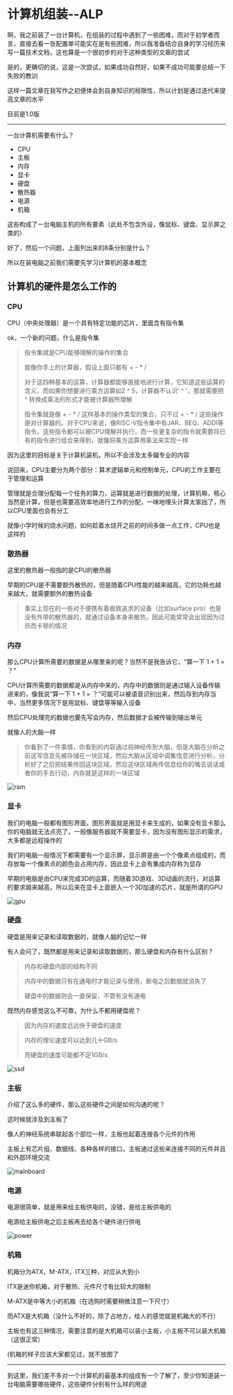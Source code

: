 # 计算机组装--ALP

<!--more-->

啊，我之前装了一台计算机，在组装的过程中遇到了一些困难，而对于初学者而言，直接去看一张配置单可能实在是有些困难，所以我准备结合自身的学习经历来写一篇技术文档，这也算是一个很初步的对于这种类型的文章的尝试

是的，更确切的说，这是一次尝试，如果成功自然好，如果不成功可能要总结一下失败的教训

这样一篇文章在我写作之初便体会到自身知识的局限性，所以计划是通过迭代来提高文章的水平

目前是1.0版

---

一台计算机需要有什么？

- CPU
- 主板
- 内存
- 显卡
- 硬盘
- 散热器
- 电源
- 机箱

这些构成了一台电脑主机的所有要素（此处不包含外设，像鼠标、键盘、显示屏之类的）

好了，然后一个问题，上面列出来的8条分别是什么？

所以在装电脑之前我们需要先学习计算机的基本概念

## 计算机的硬件是怎么工作的

### CPU

CPU（中央处理器）是一个具有特定功能的芯片，里面含有指令集

ok，一个新的问题，什么是指令集

> 指令集就是CPU能够理解的操作的集合
>
> 就像你手上的计算器，假设上面只都有 + - * /
>
> 对于这四种基本的运算，计算器都能够直接地进行计算，它知道这些运算的含义，而如果你想要进行乘方运算如2 ^ 5，计算器不认识‘ ^ '，那就需要把 ^ 转换成乘法的形式才能被计算器所理解
>
> 指令集就是像 + - * / 这样基本的操作类型的集合，只不过 + - * / 这些操作是对计算器的。对于CPU来说，像RISC-V指令集中有JAR、BEQ、ADDI等指令，这些指令都可以被CPU理解并执行，而一些更复杂的指令就需要将已有的指令进行组合来得到，就像将乘方运算用乘法来实现一样

因为这里的目标是关于计算机装机，所以不会涉及太多偏专业的内容

说回来，CPU主要分为两个部分：算术逻辑单元和控制单元，CPU的工作主要在于管理和运算

管理就是合理分配每一个任务的算力，运算就是进行数据的处理，计算机嘛，核心当然是计算，但是也需要高效率地进行工作的分配，一味地埋头计算太笨拙了，所以CPU里面也会有分工

就像小学时候的烧水问题，如何趁着水烧开之前的时间多做一点工作，CPU也是这样的
<img src="/image/cpu.jpg" alt="" style="zoom:25%;">

### 散热器

这里的散热器一般指的是CPU的散热器

早期的CPU是不需要额外散热的，但是随着CPU性能的越来越高，它的功耗也越来越大，就需要额外的散热设备

> 事实上现在的一些对于便携有着极致追求的设备（比如surface pro）也是没有外带的散热器的，就通过设备本身来散热，因此可能常常会出现因为过热而卡顿的情况

### 内存

那么CPU计算所需要的数据是从哪里来的呢？当然不是我告诉它，“算一下 1 + 1 = ？“

CPU计算所需要的数据都是从内存中来的，内存中的数据则是通过输入设备传输进来的，像我说“算一下 1 + 1 = ？“可能可以被语音识别出来，然后存到内存当中，当然更多情况下是用鼠标、键盘等等输入设备

然后CPU处理完的数据也要先写会内存，然后数据才会被传输到输出单元

就像人的大脑一样

> 你看到了一件事情，你看到的内容通过视神经传到大脑，但是大脑在分析之前这写信息先被存储在一块区域，然后大脑从区域中调集信息进行分析，分析好了之后把结果传回这块区域，然后这块区域再传信息给你的嘴去说话或者你的手去行动，内存就是这样的一块区域

![ram](/image/ram.jpg?raw=true)

### 显卡

我们的电脑一般都有图形界面，图形界面就是用显卡来生成的，如果没有显卡那么你的电脑就无法点亮了，一般像服务器就不需要显卡，因为没有图形显示的需求，大多都是远程操作的

我们的电脑一般情况下都需要有一个显示屏，显示屏是由一个个像素点组成的，而存放每一个像素点的颜色会占用内存，因此显卡上会有集成内存称为显存

早期的电脑是由CPU来完成3D的运算，而随着3D游戏、3D动画的流行，对运算的要求越来越高，所以后来在显卡上面嵌入一个3D加速的芯片，就是所谓的GPU

![gpu](/image/gpu.jpg?raw=true)

### 硬盘

硬盘是用来记录和读取数据的，就像人脑的记忆一样

有人会问了，既然都是用来记录和读取数据的，那么硬盘和内存有什么区别？

> 内存和硬盘内部的结构不同
>
> 内存中的数据只有在通电时才能记录与使用，断电之后数据就消失了
>
> 硬盘中的数据则会一直保留，不管有没有通电

既然内存感觉这么不可靠，为什么不都用硬盘呢？

> 因为内存的速度远远快于硬盘的速度
>
> 内存的理论速度可以达到几十GB/s
>
> 而硬盘的速度可能都不足1GB/s

![ssd](/image/ssd.png?raw=true)

### 主板

介绍了这么多的硬件，那么这些硬件之间是如何沟通的呢？

这时候就涉及到主板了

像人的神经系统串联起各个部位一样，主板也起着连接各个元件的作用

主板上有芯片组、数据线、各种各样的接口，主板通过这些来连接不同的元件并且和外部环境交流

![mainboard](/image/main_board.jpg?raw=true)

### 电源

电源很简单，就是用来给主板供电的，没错，是给主板供电的

电源给主板供电之后主板再去给各个硬件进行供电

![power](/image/power.png?raw=true)

### 机箱

机箱分为ATX，M-ATX，ITX三种，对应从大到小

ITX是迷你机箱，对于散热、元件尺寸有比较大的限制

M-ATX是中等大小的机箱（在选购时需要稍微注意一下尺寸）

而ATX是大机箱（没什么不好的，除了占地方，给人的感觉就是机箱大的不行）

主板也有这三种情况，需要注意的是大机箱可以装小主板，小主板不可以装大机箱（这很正常）

(机箱的样子应该大家都见过，就不放图了

---

到这里，我们差不多对一个计算机的最基本的组成有一个了解了，至少你知道装一台电脑需要哪些硬件，这些硬件分别有什么样的用途



















